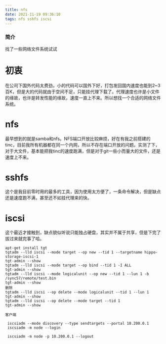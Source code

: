 ```yaml
---
title: nfs
date: 2021-11-19 09:36:10
tags: nfs sshfs iscsi
---
```


### 简介

找了一些网络文件系统试试

<!-- more -->

# 初衷

在公司下国外代码太费劲，小的代码可以国外下好，打包发回国内速度也能到2~3百K，但是大的代码就由于空间不足，只能挂代理下载了。代理速度也许是小文件的缘故，也许是转发性能的缘故，速度一直上不来。所以想找一个合适的网络文件系统。

# nfs

最早想到的就是samba和nfs。NFS端口开放比较麻烦，好在有我之前搭建的tinc，目前我所有机器都在同一个内网，所以不存在端口开放的问题。实测了下，对于大文件，基本能把我tinc的速度跑满，但是对于git一些小而量大的文件，还是速度上不来。

# sshfs

这个是我目前零时用的最多的工具，因为使用太方便了，一条命令解决，但是缺点还是速度跑不满，甚至还不如挂代理来的快。

# iscsi

这个最近才接触到，缺点貌似听说只能独占硬盘，其实并不属于共享，但是下完了拔过来就完事了哈。

```
apt-get install tgt
tgtadm --lld iscsi --mode target --op new --tid 1 --targetname hippo-storage-iscsi-1
tgt-admin --show  
tgtadm --lld iscsi --mode target --op bind --tid 1 -I ALL
tgt-admin --show  
tgtadm --lld iscsi --mode logicalunit --op new --tid 1 --lun 1 -b /sync57/remote/test.bin
tgt-admin --show  
删除
tgtadm --lld iscsi --op delete --mode logicalunit --tid 1 --lun 1
tgt-admin --show  
tgtadm --lld iscsi --op delete --mode target --tid 1
tgt-admin --show  
```


	客户端
```
 iscsiadm --mode discovery --type sendtargets --portal 10.200.0.1
 iscsiadm -m node --login
 
 iscsiadm -m node -p 10.200.0.1 --logout   
```
